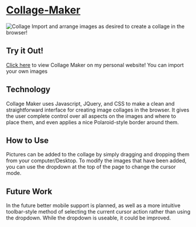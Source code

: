 # [Collage-Maker](http://adam-design.com/Collage-Maker)
![Collage](http://i.imgur.com/tqGEyka.jpg)
Import and arrange images as desired to create a collage in the browser!

## Try it Out!
[Click here](http://adam-design.com/Collage-Maker) to view Collage Maker on my personal website! You can import your own images

## Technology
Collage Maker uses Javascript, JQuery, and CSS to make a clean and straightforward interface for creating image collages in the browser. It gives the user complete control over all aspects on the images and where to place them, and even applies a nice Polaroid-style border around them.

## How to Use
Pictures can be added to the collage by simply dragging and dropping them from your computer/Desktop. To modify the images that have been added, you can use the dropdown at the top of the page to change the cursor mode. 

## Future Work
In the future better mobile support is planned, as well as a more intuitive toolbar-style method of selecting the current cursor action rather than using the dropdown. While the dropdown is useable, it could be improved.
